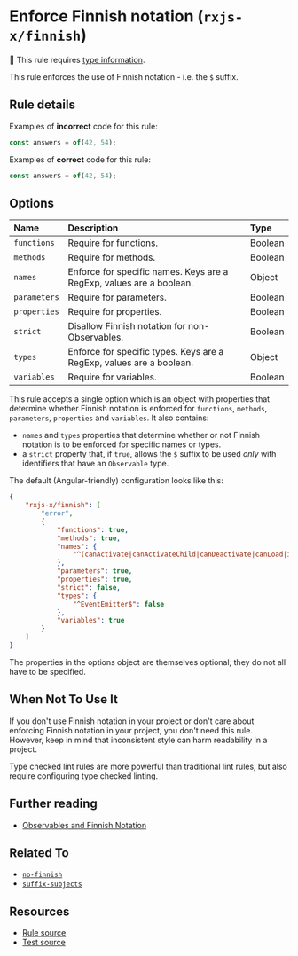 # Enforce Finnish notation (`rxjs-x/finnish`)

💭 This rule requires [type information](https://typescript-eslint.io/linting/typed-linting).

<!-- end auto-generated rule header -->

This rule enforces the use of Finnish notation - i.e. the `$` suffix.

## Rule details

Examples of **incorrect** code for this rule:

```ts
const answers = of(42, 54);
```

Examples of **correct** code for this rule:

```ts
const answer$ = of(42, 54);
```

## Options

<!-- begin auto-generated rule options list -->

| Name         | Description                                                          | Type    |
| :----------- | :------------------------------------------------------------------- | :------ |
| `functions`  | Require for functions.                                               | Boolean |
| `methods`    | Require for methods.                                                 | Boolean |
| `names`      | Enforce for specific names. Keys are a RegExp, values are a boolean. | Object  |
| `parameters` | Require for parameters.                                              | Boolean |
| `properties` | Require for properties.                                              | Boolean |
| `strict`     | Disallow Finnish notation for non-Observables.                       | Boolean |
| `types`      | Enforce for specific types. Keys are a RegExp, values are a boolean. | Object  |
| `variables`  | Require for variables.                                               | Boolean |

<!-- end auto-generated rule options list -->

This rule accepts a single option which is an object with properties that determine whether Finnish notation is enforced for `functions`, `methods`, `parameters`, `properties` and `variables`. It also contains:

- `names` and `types` properties that determine whether or not Finnish notation is to be enforced for specific names or types.
- a `strict` property that, if `true`, allows the `$` suffix to be used _only_ with identifiers that have an `Observable` type.

The default (Angular-friendly) configuration looks like this:

```json
{
    "rxjs-x/finnish": [
        "error",
        {
            "functions": true,
            "methods": true,
            "names": {
                "^(canActivate|canActivateChild|canDeactivate|canLoad|intercept|resolve|validate)$": false
            },
            "parameters": true,
            "properties": true,
            "strict": false,
            "types": {
                "^EventEmitter$": false
            },
            "variables": true
        }
    ]
}
```

The properties in the options object are themselves optional; they do not all have to be specified.

## When Not To Use It

If you don't use Finnish notation in your project or don't care about enforcing Finnish notation in your project, you don't need this rule.
However, keep in mind that inconsistent style can harm readability in a project.

Type checked lint rules are more powerful than traditional lint rules, but also require configuring type checked linting.

## Further reading

- [Observables and Finnish Notation](https://medium.com/@benlesh/observables-and-finnish-notation-df8356ed1c9b)

## Related To

- [`no-finnish`](./no-finnish.md)
- [`suffix-subjects`](./suffix-subjects.md)

## Resources

- [Rule source](https://github.com/JasonWeinzierl/eslint-plugin-rxjs-x/blob/main/src/rules/finnish.ts)
- [Test source](https://github.com/JasonWeinzierl/eslint-plugin-rxjs-x/blob/main/tests/rules/finnish.test.ts)
